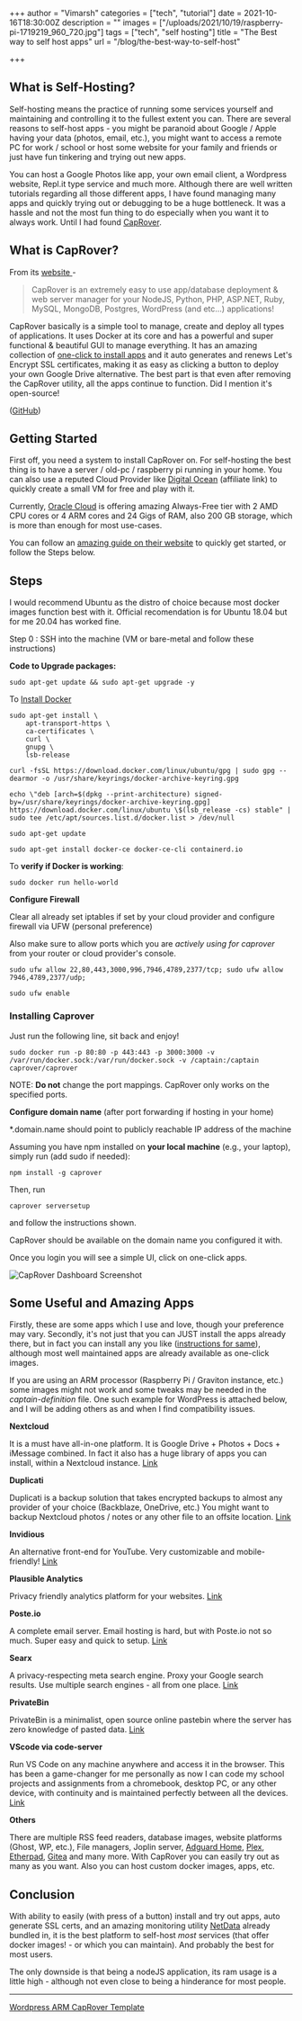 +++
author = "Vimarsh"
categories = ["tech", "tutorial"]
date = 2021-10-16T18:30:00Z
description = ""
images = ["/uploads/2021/10/19/raspberry-pi-1719219_960_720.jpg"]
tags = ["tech", "self hosting"]
title = "The Best way to self host apps"
url = "/blog/the-best-way-to-self-host"

+++
## What is Self-Hosting?

Self-hosting means the practice of running some services yourself and maintaining and controlling it to the fullest extent you can. There are several reasons to self-host apps - you might be paranoid about Google / Apple having your data (photos, email, etc.), you might want to access a remote PC for work / school or host some website for your family and friends or just have fun tinkering and trying out new apps.

You can host a Google Photos like app, your own email client, a Wordpress website, Repl.it type service and much more. Although there are well written tutorials regarding all those different apps, I have found managing many apps and quickly trying out or debugging to be a huge bottleneck. It was a hassle and not the most fun thing to do especially when you want it to always work. Until I had found [CapRover](https://www.google.com/url?q=https%3A%2F%2Fcaprover.com%2F&sa=D&sntz=1&usg=AFQjCNED-QL3qoKRG4yjooddkK6fCbUzSA).

## What is CapRover?

From its [website ](https://www.google.com/url?q=https%3A%2F%2Fcaprover.com%2F&sa=D&sntz=1&usg=AFQjCNED-QL3qoKRG4yjooddkK6fCbUzSA)-

> CapRover is an extremely easy to use app/database deployment & web server manager for your NodeJS, Python, PHP, ASP.NET, Ruby, MySQL, MongoDB, Postgres, WordPress (and etc...) applications!

CapRover basically is a simple tool to manage, create and deploy all types of applications. It uses Docker at its core and has a powerful and super functional & beautiful GUI to manage everything. It has an amazing collection of [one-click to install apps](https://www.google.com/url?q=https%3A%2F%2Fgithub.com%2Fcaprover%2Fone-click-apps&sa=D&sntz=1&usg=AFQjCNGS4OtabN-JJGSKEob6AYtmonl7vw) and it auto generates and renews Let's Encrypt SSL certificates, making it as easy as clicking a button to deploy your own Google Drive alternative. The best part is that even after removing the CapRover utility, all the apps continue to function. Did I mention it's open-source!

([GitHub](https://www.google.com/url?q=https%3A%2F%2Fgithub.com%2Fcaprover%2Fcaprover&sa=D&sntz=1&usg=AFQjCNEdYYiTjYP4FeLNux1sJ7Fd5WsvgQ))

## Getting Started

First off, you need a system to install CapRover on. For self-hosting the best thing is to have a server / old-pc / raspberry pi running in your home. You can also use a reputed Cloud Provider like [Digital Ocean](https://www.google.com/url?q=https%3A%2F%2Fm.do.co%2Fc%2F32b907edbd54&sa=D&sntz=1&usg=AFQjCNF8xd0czaPso6rnbX1_61XvWMvZkw) (affiliate link) to quickly create a small VM for free and play with it.

Currently, [Oracle Cloud](https://www.google.com/url?q=https%3A%2F%2Fwww.oracle.com%2Fcloud%2Ffree%2F&sa=D&sntz=1&usg=AFQjCNF4hxj3VpiRQAFE7M30kMla2wjFRg) is offering amazing Always-Free tier with 2 AMD CPU cores or 4 ARM cores and 24 Gigs of RAM, also 200 GB storage, which is more than enough for most use-cases.

You can follow an [amazing guide on their website](https://www.google.com/url?q=https%3A%2F%2Fcaprover.com%2Fdocs%2Fget-started.html&sa=D&sntz=1&usg=AFQjCNFIjt3yibot8IVCIagpSJcAl-USKg) to quickly get started, or follow the Steps below.

## Steps

I would recommend Ubuntu as the distro of choice because most docker images function best with it. Official recomendation is for Ubuntu 18.04 but for me 20.04 has worked fine.

Step 0 : SSH into the machine (VM or bare-metal and follow these instructions)

**Code to Upgrade packages:**

    sudo apt-get update && sudo apt-get upgrade -y

To [Install Docker](https://www.google.com/url?q=https%3A%2F%2Fdocs.docker.com%2Fengine%2Finstall%2Fubuntu%2F%23installation-methods&sa=D&sntz=1&usg=AFQjCNGBJDexvFJyTWxjKJb2qqUvFuqd2A)

    sudo apt-get install \
    	apt-transport-https \
    	ca-certificates \
    	curl \
    	gnupg \
    	lsb-release
    
    curl -fsSL https://download.docker.com/linux/ubuntu/gpg | sudo gpg --dearmor -o /usr/share/keyrings/docker-archive-keyring.gpg
    
    echo \"deb [arch=$(dpkg --print-architecture) signed-by=/usr/share/keyrings/docker-archive-keyring.gpg] https://download.docker.com/linux/ubuntu \$(lsb_release -cs) stable" | sudo tee /etc/apt/sources.list.d/docker.list > /dev/null
    
    sudo apt-get update
    
    sudo apt-get install docker-ce docker-ce-cli containerd.io

To **verify if Docker is working**:

    sudo docker run hello-world

**Configure Firewall**

Clear all already set iptables if set by your cloud provider and configure firewall via UFW (personal preference)

Also make sure to allow ports which you are _actively using for caprover_ from your router or cloud provider's console.

    sudo ufw allow 22,80,443,3000,996,7946,4789,2377/tcp; sudo ufw allow 7946,4789,2377/udp;
    
    sudo ufw enable

### Installing Caprover

Just run the following line, sit back and enjoy!

    sudo docker run -p 80:80 -p 443:443 -p 3000:3000 -v /var/run/docker.sock:/var/run/docker.sock -v /captain:/captain caprover/caprover

NOTE: **Do not** change the port mappings. CapRover only works on the specified ports.

**Configure domain name** (after port forwarding if hosting in your home)

\*.domain.name should point to publicly reachable IP address of the machine

Assuming you have npm installed on **your local machine** (e.g., your laptop), simply run (add sudo if needed):

    npm install -g caprover

Then, run

    caprover serversetup

and follow the instructions shown.

</details>

CapRover should be available on the domain name you configured it with.

Once you login you will see a simple UI, click on one-click apps.

![CapRover Dashboard Screenshot](/uploads/2021/10/19/screenshot-2021-10-17-164023.png)

## Some Useful and Amazing Apps

Firstly, these are some apps which I use and love, though your preference may vary. Secondly, it's not just that you can JUST install the apps already there, but in fact you can install any you like ([instructions for same](https://www.google.com/url?q=https%3A%2F%2Fcaprover.com%2Fdocs%2Fdeployment-methods.html&sa=D&sntz=1&usg=AFQjCNGGO22rn1BgVghmxEeOfxTIB2u6lg)), although most well maintained apps are already available as one-click images.

If you are using an ARM processor (Raspberry Pi / Graviton instance, etc.) some images might not work and some tweaks may be needed in the _captain-definition_ file. One such example for WordPress is attached below, and I will be adding others as and when I find compatibility issues.

**Nextcloud**

It is a must have all-in-one platform. It is Google Drive + Photos + Docs + iMessage combined. In fact it also has a huge library of apps you can install, within a Nextcloud instance. [Link](https://www.google.com/url?q=https%3A%2F%2Fnextcloud.com%2F&sa=D&sntz=1&usg=AFQjCNGwO5XFVqs7RdPinsOEqTFOSpcKrg)

**Duplicati**

Duplicati is a backup solution that takes encrypted backups to almost any provider of your choice (Backblaze, OneDrive, etc.) You might want to backup Nextcloud photos / notes or any other file to an offsite location. [Link](https://www.google.com/url?q=https%3A%2F%2Fwww.duplicati.com%2F&sa=D&sntz=1&usg=AFQjCNEmySL7Wc9PKKsuh6SxhDD5nkG8HQ)

**Invidious**

An alternative front-end for YouTube. Very customizable and mobile-friendly! [Link](https://www.google.com/url?q=https%3A%2F%2Fgithub.com%2Fiv-org%2Finvidious&sa=D&sntz=1&usg=AFQjCNFbtZIFOTe5kb_uMLh-zmlLm0hANg)

**Plausible Analytics**

Privacy friendly analytics platform for your websites. [Link](https://www.google.com/url?q=https%3A%2F%2Fplausible.io%2Fself-hosted-web-analytics&sa=D&sntz=1&usg=AFQjCNFywiMENiLazFWbPiRh9nL8pE90vg)

**Poste.io**

A complete email server. Email hosting is hard, but with Poste.io not so much. Super easy and quick to setup. [Link](https://www.google.com/url?q=https%3A%2F%2Fposte.io%2F&sa=D&sntz=1&usg=AFQjCNFOzOM-VHhUKSQLXL3H904zYJZhHA)

**Searx**

A privacy-respecting meta search engine. Proxy your Google search results. Use multiple search engines - all from one place. [Link](https://www.google.com/url?q=https%3A%2F%2Fsearx.me%2F&sa=D&sntz=1&usg=AFQjCNH0OpuoP8HI1gBoZ3PIZD2NK-bpWg)

**PrivateBin**

PrivateBin is a minimalist, open source online pastebin where the server has zero knowledge of pasted data. [Link](https://www.google.com/url?q=https%3A%2F%2Fgithub.com%2FPrivateBin%2FPrivateBin&sa=D&sntz=1&usg=AFQjCNErWw9d4NCksf74yRsNCCJYC37IBg)

**VScode via code-server**

Run VS Code on any machine anywhere and access it in the browser. This has been a game-changer for me personally as now I can code my school projects and assignments from a chromebook, desktop PC, or any other device, with continuity and is maintained perfectly between all the devices. [Link](https://www.google.com/url?q=https%3A%2F%2Fgithub.com%2Fcdr%2Fcode-server&sa=D&sntz=1&usg=AFQjCNG4gb4oLQNhEuGy0EnVUp1Dh57Crw)

**Others**

There are multiple RSS feed readers, database images, website platforms (Ghost, WP, etc.), File managers, Joplin server, [Adguard Home](https://www.google.com/url?q=https%3A%2F%2Fgithub.com%2FAdguardTeam%2FAdguardHome&sa=D&sntz=1&usg=AFQjCNEwIdZWVxnX9h-H136_Rb7l2BXWzA), [Plex](https://www.google.com/url?q=https%3A%2F%2Fgithub.com%2Fplexinc&sa=D&sntz=1&usg=AFQjCNGUXM9mA7_zTfoqJnwCMScXL5V3Yg), [Etherpad](https://www.google.com/url?q=https%3A%2F%2Fetherpad.org%2F&sa=D&sntz=1&usg=AFQjCNEblm2NOUjagaPEUbmXS6v4awIy0w), [Gitea](https://www.google.com/url?q=https%3A%2F%2Fgitea.io%2F&sa=D&sntz=1&usg=AFQjCNGLvHe85GC6PmVsaQReN2lEY8Y_Iw) and many more. With CapRover you can easily try out as many as you want. Also you can host custom docker images, apps, etc.

## Conclusion

With ability to easily (with press of a button) install and try out apps, auto generate SSL certs, and an amazing monitoring utility [NetData](https://www.google.com/url?q=https%3A%2F%2Fcaprover.com%2Fdocs%2Fresource-monitoring.html&sa=D&sntz=1&usg=AFQjCNECP4HdqnOkk014ZS9Bc5eDaEwQOQ) already bundled in, it is the best platform to self-host _most_ services (that offer docker images! - or which you can maintain). And probably the best for most users.

The only downside is that being a nodeJS application, its ram usage is a little high - although not even close to being a hinderance for most people.

***

[Wordpress ARM CapRover Template](https://vimarsh.info/notes/wordpres-caprover-config/)